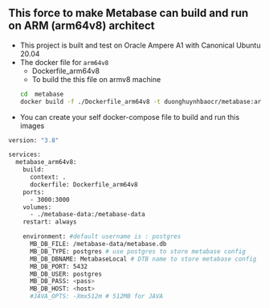 ## This force to make Metabase can build and run on ARM (arm64v8) architect

* This project is built and test on Oracle Ampere A1  with Canonical Ubuntu 20.04
* The docker file for `arm64v8`
  * Dockerfile_arm64v8
  * To build the this file on armv8 machine
  ```sh
  cd  metabase
  docker build -f ./Dockerfile_arm64v8 -t duonghuynhbaocr/metabase:arm64v8_0.0.1 .

   ```
* You can create your self docker-compose file to build and run this images
  
```sh
version: "3.8"

services:
  metabase_arm64v8:
    build:
      context: .
      dockerfile: Dockerfile_arm64v8
    ports:
      - 3000:3000
    volumes:
      - ./metabase-data:/metabase-data
    restart: always

    environment: #default username is : postgres
      MB_DB_FILE: /metabase-data/metabase.db
      MB_DB_TYPE: postgres # use postgres to store metabase config
      MB_DB_DBNAME: MetabaseLocal # DTB name to store metabase config
      MB_DB_PORT: 5432
      MB_DB_USER: postgres
      MB_DB_PASS: <pass>
      MB_DB_HOST: <host>
      #JAVA_OPTS: -Xmx512m # 512MB for JAVA

```